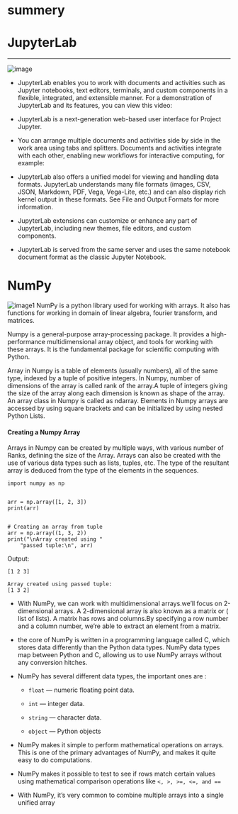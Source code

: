 # summery 
# JupyterLab
___
![image](https://miro.medium.com/max/740/1*pmrv_BOroLiBBMWcU3TMzw.png)
- JupyterLab enables you to work with documents and activities such as Jupyter notebooks, text editors, terminals, and custom components in a flexible, integrated, and extensible manner. For a demonstration of JupyterLab and its features, you can view this video:

- JupyterLab is a next-generation web-based user interface for Project Jupyter.

- You can arrange multiple documents and activities side by side in the work area using tabs and splitters. Documents and activities integrate with each other, enabling new workflows for interactive computing, for example:

- JupyterLab also offers a unified model for viewing and handling data formats. JupyterLab understands many file formats (images, CSV, JSON, Markdown, PDF, Vega, Vega-Lite, etc.) and can also display rich kernel output in these formats. See File and Output Formats for more information.

- JupyterLab extensions can customize or enhance any part of JupyterLab, including new themes, file editors, and custom components.

- JupyterLab is served from the same server and uses the same notebook document format as the classic Jupyter Notebook.




# NumPy 
![image1](https://miro.medium.com/max/765/1*cyXCE-JcBelTyrK-58w6_Q.png)
NumPy is a python library used for working with arrays. It also has functions for working in domain of linear algebra, fourier transform, and matrices.

Numpy is a general-purpose array-processing package. It provides a high-performance multidimensional array object, and tools for working with these arrays. It is the fundamental package for scientific computing with Python.


Array in Numpy is a table of elements (usually numbers), all of the same type, indexed by a tuple of positive integers. In Numpy, number of dimensions of the array is called rank of the array.A tuple of integers giving the size of the array along each dimension is known as shape of the array. An array class in Numpy is called as ndarray. Elements in Numpy arrays are accessed by using square brackets and can be initialized by using nested Python Lists.


#### Creating a Numpy Array

Arrays in Numpy can be created by multiple ways, with various number of Ranks, defining the size of the Array. Arrays can also be created with the use of various data types such as lists, tuples, etc. The type of the resultant array is deduced from the type of the elements in the sequences.

    
    import numpy as np
    
    
    arr = np.array([1, 2, 3])
    print(arr)
    
    
    # Creating an array from tuple
    arr = np.array((1, 3, 2))
    print("\nArray created using "
        "passed tuple:\n", arr)


Output:

    
    [1 2 3]
    
    Array created using passed tuple:
    [1 3 2]


* With NumPy, we can work with multidimensional arrays.we’ll focus on 2-dimensional arrays. A 2-dimensional array is also known as a matrix or ( list of lists). A matrix 
has rows and columns.By specifying a row number and a column number, we’re able to extract an element from a matrix.
* the core of NumPy is written in a programming language called C, which stores data differently than the Python data types. NumPy data types map between Python and C, allowing
us to use NumPy arrays without any conversion hitches.
* NumPy has several different data types, the important ones are :
  * `float` — numeric floating point data.

  * `int` — integer data.
  * `string` — character data.
  * `object` — Python objects

* NumPy makes it simple to perform mathematical operations on arrays. This is one of the primary advantages of NumPy, and makes it
quite easy to do computations.

* NumPy makes it possible to test to see if rows match certain values using mathematical comparison operations like `<, >, >=, <=, and ==`
* With NumPy, it’s very common to combine multiple arrays into a single unified array

